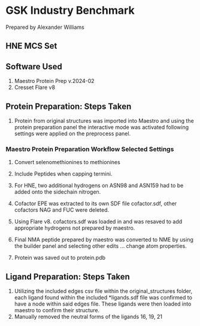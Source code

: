 # GSK Industry Benchmark
Prepared by Alexander Williams
## HNE MCS Set
## Software Used
1. Maestro Protein Prep v.2024-02
2. Cresset Flare v8
## Protein Preparation: Steps Taken
1. Protein from original structures was imported into Maestro and using the protein preparation panel the interactive mode was activated following settings were applied on the preprocess panel.
### Maestro Protein Preparation Workflow Selected Settings
   1. Convert selenomethionines to methionines
   2. Include Peptides when capping termini.
   3. For HNE, two additional hydrogens on ASN98 and ASN159 had to be added onto the sidechain nitrogen.

1. Cofactor EPE was extracted to its own SDF file cofactor.sdf, other cofactors NAG and FUC were deleted.
2. Using Flare v8. cofactors.sdf was loaded in and was resaved to add appropriate hydrogens not prepared by maestro.
3. Final NMA peptide prepared by maestro was converted to NME by using the builder panel and selecting other edits ... change atom properties.
4. Protein was saved out to protein.pdb

## Ligand Preparation: Steps Taken
1. Utilizing the included edges csv file within the original_structures folder, each ligand found within the included *ligands.sdf file was confirmed to have a node within said edges file. These ligands were then loaded into maestro to confirm their structure.
2. Manually removed the neutral forms of the ligands 16, 19, 21
